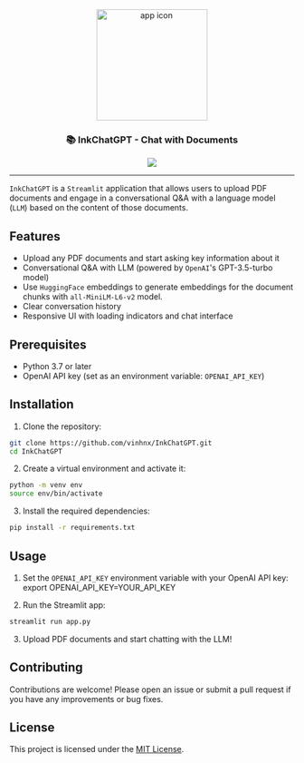 <div align="center">
  <img alt="app icon" height="196px" src="./assets/app_icon.jpg">
</div>

<div align="center">
<h3> 📚 InkChatGPT - Chat with Documents </h3>
</div>

<div align="center">
   <a href="https://inkchatgpt.streamlit.app/"><img src="https://static.streamlit.io/badges/streamlit_badge_black_white.svg"></a>
</div>

---

`InkChatGPT` is a `Streamlit` application that allows users to upload PDF documents and engage in a conversational Q&A with a language model (`LLM`) based on the content of those documents.

## Features

-   Upload any PDF documents and start asking key information about it
-   Conversational Q&A with LLM (powered by `OpenAI`'s GPT-3.5-turbo model)
-   Use `HuggingFace` embeddings to generate embeddings for the document chunks with `all-MiniLM-L6-v2` model.
-   Clear conversation history
-   Responsive UI with loading indicators and chat interface

## Prerequisites

-   Python 3.7 or later
-   OpenAI API key (set as an environment variable: `OPENAI_API_KEY`)

## Installation

1. Clone the repository:

```sh
git clone https://github.com/vinhnx/InkChatGPT.git
cd InkChatGPT
```

2. Create a virtual environment and activate it:

```sh
python -m venv env
source env/bin/activate
```

3. Install the required dependencies:

```sh
pip install -r requirements.txt
```

## Usage

1. Set the `OPENAI_API_KEY` environment variable with your OpenAI API key:
   export OPENAI_API_KEY=YOUR_API_KEY

2. Run the Streamlit app:

```sh
streamlit run app.py
```

3. Upload PDF documents and start chatting with the LLM!

## Contributing

Contributions are welcome! Please open an issue or submit a pull request if you have any improvements or bug fixes.

## License

This project is licensed under the [MIT License](LICENSE).

